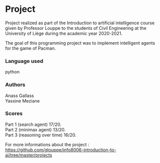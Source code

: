 
# Project

Project realized as part of the Introduction to artificial intelligence course given by Professor Louppe to the students of Civil Engineering at the University of Liège during the academic year 2020-2021. </br>

The goal of this programming project was to implement intelligent agents for the game of Pacman. 

### Language used
python 

### Authors

Anass Gallass </br>
Yassine Meziane

### Scores

Part 1 (search agent) 17/20. </br>
Part 2 (minimax agent) 13/20. </br>
Part 3 (reasoning over time) 16/20. </br>

For more informations about the project : https://github.com/glouppe/info8006-introduction-to-ai/tree/master/projects
